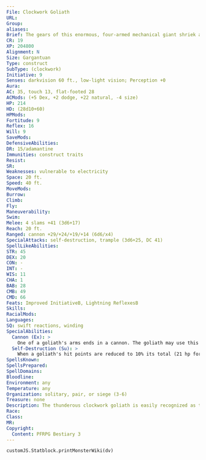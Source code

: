 ```yaml
---
File: Clockwork Goliath
URL: 
Group: 
aliases: 
Brief: The gears of this enormous, four-armed mechanical giant shriek and grind in a deafening cacophony as it lumbers forth.
CR: 19
XP: 204800
Alignment: N
Size: Gargantuan
Type: construct
SubType: (clockwork)
Initiative: 9
Senses: darkvision 60 ft., low-light vision; Perception +0
Aura: 
AC: 35, touch 13, flat-footed 28
ACMods: (+5 Dex, +2 dodge, +22 natural, -4 size)
HP: 214
HD: (28d10+60)
HPMods: 
Fortitude: 9
Reflex: 16
Will: 9
SaveMods: 
DefensiveAbilities: 
DR: 15/adamantine
Immunities: construct traits
Resist: 
SR: 
Weaknesses: vulnerable to electricity
Space: 20 ft.
Speed: 40 ft.
MoveMods: 
Burrow: 
Climb: 
Fly: 
Maneuverability: 
Swim: 
Melee: 4 slams +41 (3d6+17)
Reach: 20 ft.
Ranged: cannon +29/+24/+19/+14 (6d6/x4)
SpecialAttacks: self-destruction, trample (3d6+25, DC 41)
SpellLikeAbilities: 
STR: 45
DEX: 20
CON: -
INT: -
WIS: 11
CHA: 1
BAB: 28
CMB: 49
CMD: 66
Feats: Improved InitiativeB, Lightning ReflexesB
Skills: 
RacialMods: 
Languages: 
SQ: swift reactions, winding
SpecialAbilities:
  Cannon (Ex): >
    One of a goliath's arms ends in a cannon. The goliath may use this as one of its four slam attacks, or it can use it to fire cannonballs. A cannon has a range increment of 100 feet, and deals 6d6 points of bludgeoning and piercing damage on a hit with a x4 critical modifier. A clockwork goliath's cannon can hold up to 12 cannonballs-reloading a single cannonball is a standard action.
  Self-Destruction (Su): >
    When a goliath's hit points are reduced to 10% its total (21 hp for most clockwork goliaths) or less but still above 0, it self-destructs on its next turn, bursting in an explosion of metal scraps and steam that deals 12d6 points of slashing damage plus 12d6 points of fire damage to all creatures within a 20-foot-radius burst. A successful DC 24 Reflex save halves the damage. The save is Constitution-based.
SpellsKnown: 
SpellsPrepared: 
SpellDomains: 
Bloodline: 
Environment: any
Temperature: any
Organization: solitary, pair, or siege (3-6)
Treasure: none
Description: The thunderous clockwork goliath is easily recognized as the epitome of technology created to destroy. The exact nature of a clockwork goliath's "hands" varies-they all resolve as slam attacks in melee combat, though.  The clockwork goliath towers over most creatures and buildings; standing at a height of 45 feet, it weighs over 100 tons.  Construction  The clockwork goliath is one of the most difficult of its kind to create. The creator must start with crafted clockwork pieces worth 20,000 gp.  CLOCKWORK GOLIATH  CL 18th; Price 300,000 gp  Construction  Requirements Craft Construct, Gunsmithing (Ultimate Combat 103), animate objects, geas/quest, and limited wish, creator must be at least caster level 18th; Skill Craft (clockwork) DC 25; Cost 160,000 gp
Race: 
Class: 
MR: 
Copyright:
  Content: PFRPG Bestiary 3
---
```

```dataviewjs
customJS.Statblock.printMonsterWiki(dv)
```
